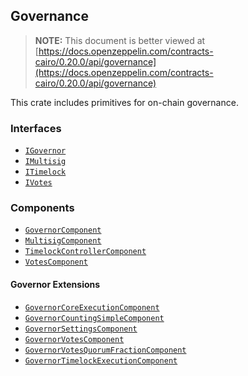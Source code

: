 ## Governance

> **NOTE:** This document is better viewed at [https://docs.openzeppelin.com/contracts-cairo/0.20.0/api/governance](https://docs.openzeppelin.com/contracts-cairo/0.20.0/api/governance)

This crate includes primitives for on-chain governance.

### Interfaces

- [`IGovernor`](https://docs.openzeppelin.com/contracts-cairo/0.20.0/api/governance#IGovernor)
- [`IMultisig`](https://docs.openzeppelin.com/contracts-cairo/0.20.0/api/governance#IMultisig)
- [`ITimelock`](https://docs.openzeppelin.com/contracts-cairo/0.20.0/api/governance#ITimelock)
- [`IVotes`](https://docs.openzeppelin.com/contracts-cairo/0.20.0/api/governance#IVotes)

### Components

- [`GovernorComponent`](https://docs.openzeppelin.com/contracts-cairo/0.20.0/api/governance#GovernorComponent)
- [`MultisigComponent`](https://docs.openzeppelin.com/contracts-cairo/0.20.0/api/governance#MultisigComponent)
- [`TimelockControllerComponent`](https://docs.openzeppelin.com/contracts-cairo/0.20.0/api/governance#TimelockControllerComponent)
- [`VotesComponent`](https://docs.openzeppelin.com/contracts-cairo/0.20.0/api/governance#VotesComponent)

#### Governor Extensions

- [`GovernorCoreExecutionComponent`](https://docs.openzeppelin.com/contracts-cairo/0.20.0/api/governance#GovernorCoreExecutionComponent)
- [`GovernorCountingSimpleComponent`](https://docs.openzeppelin.com/contracts-cairo/0.20.0/api/governance#GovernorCountingSimpleComponent)
- [`GovernorSettingsComponent`](https://docs.openzeppelin.com/contracts-cairo/0.20.0/api/governance#GovernorSettingsComponent)
- [`GovernorVotesComponent`](https://docs.openzeppelin.com/contracts-cairo/0.20.0/api/governance#GovernorVotesComponent)
- [`GovernorVotesQuorumFractionComponent`](https://docs.openzeppelin.com/contracts-cairo/0.20.0/api/governance#GovernorVotesQuorumFractionComponent)
- [`GovernorTimelockExecutionComponent`](https://docs.openzeppelin.com/contracts-cairo/0.20.0/api/governance#GovernorTimelockExecutionComponent)